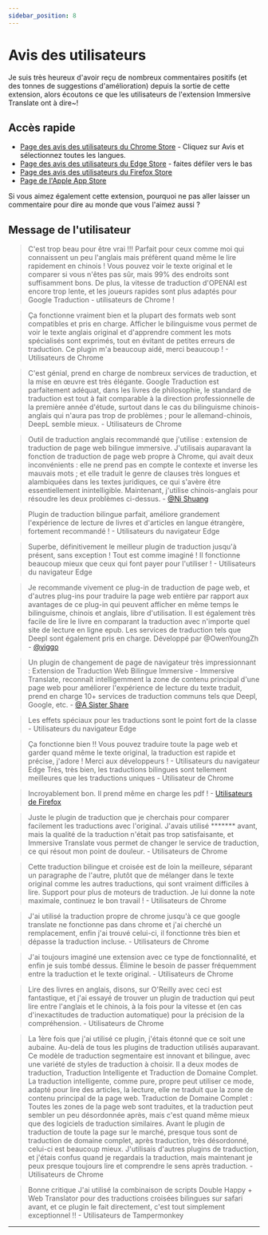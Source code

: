 ```yaml
---
sidebar_position: 8
---
```


# Avis des utilisateurs

Je suis très heureux d'avoir reçu de nombreux commentaires positifs (et des tonnes de suggestions d'amélioration) depuis la sortie de cette extension, alors écoutons ce que les utilisateurs de l'extension Immersive Translate ont à dire\~!

## Accès rapide

- [Page des avis des utilisateurs du Chrome Store](https://chrome.google.com/webstore/detail/immersive-translate/bpoadfkcbjbfhfodiogcnhhhpibjhbnh) - Cliquez sur Avis et sélectionnez toutes les langues.
- [Page des avis des utilisateurs du Edge Store](https://microsoftedge.microsoft.com/addons/detail/amkbmndfnliijdhojkpoglbnaaahippg) - faites défiler vers le bas
- [Page des avis des utilisateurs du Firefox Store](https://addons.mozilla.org/en-US/firefox/addon/immersive-translate/reviews/)
- [Page de l'Apple App Store](https://apps.apple.com/app/id6447957425)

Si vous aimez également cette extension, pourquoi ne pas aller laisser un commentaire pour dire au monde que vous l'aimez aussi ?


## Message de l'utilisateur

> C'est trop beau pour être vrai !!! Parfait pour ceux comme moi qui connaissent un peu l'anglais mais préfèrent quand même le lire rapidement en chinois ! Vous pouvez voir le texte original et le comparer si vous n'êtes pas sûr, mais 99% des endroits sont suffisamment bons. De plus, la vitesse de traduction d'OPENAI est encore trop lente, et les joueurs rapides sont plus adaptés pour Google Traduction - utilisateurs de Chrome !

> Ça fonctionne vraiment bien et la plupart des formats web sont compatibles et pris en charge. Afficher le bilinguisme vous permet de voir le texte anglais original et d'apprendre comment les mots spécialisés sont exprimés, tout en évitant de petites erreurs de traduction. Ce plugin m'a beaucoup aidé, merci beaucoup ! - Utilisateurs de Chrome

> C'est génial, prend en charge de nombreux services de traduction, et la mise en œuvre est très élégante. Google Traduction est parfaitement adéquat, dans les livres de philosophie, le standard de traduction est tout à fait comparable à la direction professionnelle de la première année d'étude, surtout dans le cas du bilinguisme chinois-anglais qui n'aura pas trop de problèmes ; pour le allemand-chinois, DeepL semble mieux. - Utilisateurs de Chrome

> Outil de traduction anglais recommandé que j'utilise : extension de traduction de page web bilingue immersive. J'utilisais auparavant la fonction de traduction de page web propre à Chrome, qui avait deux inconvénients : elle ne prend pas en compte le contexte et inverse les mauvais mots ; et elle traduit le genre de clauses très longues et alambiquées dans les textes juridiques, ce qui s'avère être essentiellement inintelligible. Maintenant, j'utilise chinois-anglais pour résoudre les deux problèmes ci-dessus. - [@Ni Shuang](https://twitter.com/nishuang/status/1623576540389822465)

> Plugin de traduction bilingue parfait, améliore grandement l'expérience de lecture de livres et d'articles en langue étrangère, fortement recommandé ! - Utilisateurs du navigateur Edge

> Superbe, définitivement le meilleur plugin de traduction jusqu'à présent, sans exception ! Tout est comme imaginé ! Il fonctionne beaucoup mieux que ceux qui font payer pour l'utiliser ! - Utilisateurs du navigateur Edge

> Je recommande vivement ce plug-in de traduction de page web, et d'autres plug-ins pour traduire la page web entière par rapport aux avantages de ce plug-in qui peuvent afficher en même temps le bilinguisme, chinois et anglais, libre d'utilisation. Il est également très facile de lire le livre en comparant la traduction avec n'importe quel site de lecture en ligne epub. Les services de traduction tels que Deepl sont également pris en charge. Développé par @OwenYoungZh - [@viggo](https://twitter.com/decohack/status/1622175776274792449)

> Un plugin de changement de page de navigateur très impressionnant : Extension de Traduction Web Bilingue Immersive - Immersive Translate, reconnaît intelligemment la zone de contenu principal d'une page web pour améliorer l'expérience de lecture du texte traduit, prend en charge 10+ services de traduction communs tels que Deepl, Google, etc. - [@A Sister Share](https://twitter.com/abskoop/status/1619619066511241216)

> Les effets spéciaux pour les traductions sont le point fort de la classe - Utilisateurs du navigateur Edge

> Ça fonctionne bien !! Vous pouvez traduire toute la page web et garder quand même le texte original, la traduction est rapide et précise, j'adore ! Merci aux développeurs ! - Utilisateurs du navigateur Edge
> Très, très bien, les traductions bilingues sont tellement meilleures que les traductions uniques - Utilisateur de Chrome

> Incroyablement bon. Il prend même en charge les pdf ! - [Utilisateurs de Firefox](https://addons.mozilla.org/fr/firefox/addon/immersive-translate/reviews/1923696/)

> Juste le plugin de traduction que je cherchais pour comparer facilement les traductions avec l'original. J'avais utilisé \*\*\*\*\*\*\* avant, mais la qualité de la traduction n'était pas trop satisfaisante, et Immersive Translate vous permet de changer le service de traduction, ce qui résout mon point de douleur. - Utilisateurs de Chrome

> Cette traduction bilingue et croisée est de loin la meilleure, séparant un paragraphe de l'autre, plutôt que de mélanger dans le texte original comme les autres traductions, qui sont vraiment difficiles à lire. Support pour plus de moteurs de traduction. Je lui donne la note maximale, continuez le bon travail ! - Utilisateurs de Chrome

> J'ai utilisé la traduction propre de chrome jusqu'à ce que google translate ne fonctionne pas dans chrome et j'ai cherché un remplacement, enfin j'ai trouvé celui-ci, il fonctionne très bien et dépasse la traduction incluse. - Utilisateurs de Chrome

> J'ai toujours imaginé une extension avec ce type de fonctionnalité, et enfin je suis tombé dessus. Élimine le besoin de passer fréquemment entre la traduction et le texte original. - Utilisateurs de Chrome

> Lire des livres en anglais, disons, sur O'Reilly avec ceci est fantastique, et j'ai essayé de trouver un plugin de traduction qui peut lire entre l'anglais et le chinois, à la fois pour la vitesse et (en cas d'inexactitudes de traduction automatique) pour la précision de la compréhension. - Utilisateurs de Chrome

> La 1ère fois que j'ai utilisé ce plugin, j'étais étonné que ce soit une aubaine. Au-delà de tous les plugins de traduction utilisés auparavant. Ce modèle de traduction segmentaire est innovant et bilingue, avec une variété de styles de traduction à choisir. Il a deux modes de traduction, Traduction Intelligente et Traduction de Domaine Complet. La traduction intelligente, comme pure, propre peut utiliser ce mode, adapté pour lire des articles, la lecture, elle ne traduit que la zone de contenu principal de la page web. Traduction de Domaine Complet : Toutes les zones de la page web sont traduites, et la traduction peut sembler un peu désordonnée après, mais c'est quand même mieux que des logiciels de traduction similaires. Avant le plugin de traduction de toute la page sur le marché, presque tous sont de traduction de domaine complet, après traduction, très désordonné, celui-ci est beaucoup mieux. J'utilisais d'autres plugins de traduction, et j'étais confus quand je regardais la traduction, mais maintenant je peux presque toujours lire et comprendre le sens après traduction. - Utilisateurs de Chrome

> Bonne critique J'ai utilisé la combinaison de scripts Double Happy + Web Translator pour des traductions croisées bilingues sur safari avant, et ce plugin le fait directement, c'est tout simplement exceptionnel !! - Utilisateurs de Tampermonkey

***

<!-- Si vous avez quelque chose à dire que vous voulez que cela reste ici, [éditez](https://github.com/immersive-translate/immersive-translate/edit/main/docs/review.md) ce fichier source Github pour \~ -->